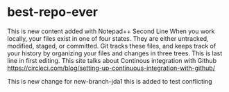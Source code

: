 # best-repo-ever
This is new content added with Notepad++
Second Line 
When you work locally, your files exist in one of four states. 
They are either untracked, modified, staged, or committed. 
Git tracks these files, and keeps track of your history by organizing 
your files and changes in three trees. 
This is last line in first editing. 
This site talks about Continous integration with Github
https://circleci.com/blog/setting-up-continuous-integration-with-github/ 

This is new change for new-branch-jda1 this is added to test conflicting

